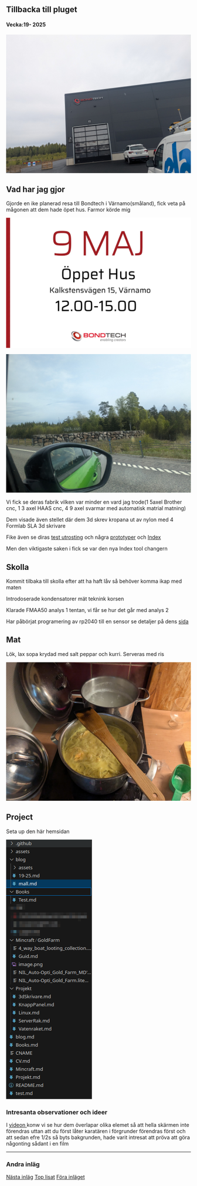 ## Tillbacka till pluget

#### Vecka:19- 2025

![](assets/20250511_114802_PXL_20250509_104925911.jpg)

## Vad har jag gjor

Gjorde en ike planerad resa till Bondtech i Värnamo(småland), fick veta på mågonen att dem hade öpet hus. Farmor körde mig

![](assets/20250510_111434_GpM3g6xWYAAXul0.webp)

![](assets/20250510_111456_PXL_20250509_095500037.jpg)

Vi fick se deras fabrik vilken var minder en vard jag trode(1 5axel Brother cnc, 1 3 axel HAAS cnc, 4 9 axel svarmar med automatisk matrial matning)

Dem visade även stellet där dem 3d skrev kropana ut av nylon med 4 Formlab SLA 3d skrivare

Fike även se diras [test utrosting](https://caspian.rosengren.nu/blog/19-25/testUtrustning.html) och några [prototyper](https://caspian.rosengren.nu/blog/19-25/prototyper.html) och [Index](https://caspian.rosengren.nu/blog/19-25/index.html)

Men den viktigaste saken i fick se var den nya Index tool changern

## Skolla

Kommit tilbaka till skolla efter att ha haft låv så behöver komma ikap med maten

Introdoserade kondensatorer mät teknink korsen

Klarade FMAA50 analys 1 tentan, vi får se hur det går med analys 2

Har påbörjat programering av rp2040 till en sensor se detaljer på dens [sida](https://caspian.rosengren.nu/Projekt/skalSensor.html)

## Mat

Lök, lax sopa krydad med salt peppar och kurri. Serveras med ris

![](assets/20250506_171511_1.jpg)

## Project

Seta up den här hemsidan

![](assets/20250506_171901_Screenshot_20250506_171805.png)

### Intresanta observationer och ideer

I [videon ](https://www.youtube.com/watch?v=VHwYfjPWG2M&t=50s) konw vi se hur dem överlapar olika elemet så att hella skärmen inte förendras uttan att du först låter karatären i förgrunder förendras först och att sedan efre 1/2s så byts bakgrunden, hade varit intresat att pröva att göra någonting sådant i en film

---

### Andra inläg

[Nästa inläg](https://caspian.rosengren.nu/blog/20-25.html)  [Top lisat](https://caspian.rosengren.nu/blog.html)  [Föra inläget](https://caspian.rosengren.nu/blog/19-25.html)

